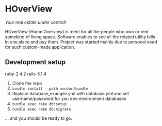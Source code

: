 # HOverView
*Your real estate under control!*

HOverView (Home Overview) is ment for all the people who own or rent somekind of living space.
Software enables to see all the related utility bills in one place and pay them.
Project was started mainly due to personal need for such custom-made application.

## Development setup
ruby-2.4.2
rails-5.1.4

1. Clone the repo
2. `bundle install --path vendor/bundle`
3. Replace database_example.yml with database.yml and set username/password for you dev-environment databases
4. `bundle exec rake db:setup`
5. `bundle exec rake db:migrate`

... and you should be ready to go.
